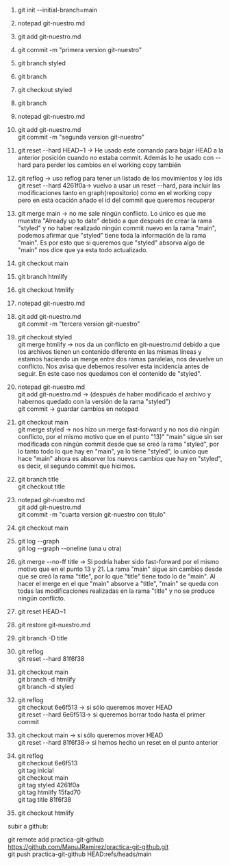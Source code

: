 1)  git init --initial-branch=main <br />

2)  notepad git-nuestro.md <br />

3)  git add git-nuestro.md <br />

4)  git commit -m "primera version git-nuestro"<br />

5)  git branch styled<br />

6)  git branch<br />

7)  git checkout styled<br />

8)  git branch<br />

9)  notepad git-nuestro.md<br />

10) git add git-nuestro.md<br />
    git commit -m "segunda version git-nuestro"<br />

11) git reset --hard HEAD~1 -> He usado este comando para bajar HEAD a la anterior posición cuando no estaba
commit. Además lo he usado con --hard para perder los cambios en el working copy también

12) git reflog -> uso reflog para tener un listado de los movimientos y los ids <br />
    git reset --hard 4261f0a-> vuelvo a usar un reset --hard, para incluir las modificaciones tanto en graph(repositorio)
como en el working copy pero en esta ocación añado el id del commit que queremos recuperar<br />

13) git merge main -> no me sale ningún conflicto. Lo único es que me muestra "Already up to date" debido a que
después de crear la rama "styled" y no haber realizado ningún commit nuevo en la rama "main", podemos afirmar que "styled" 
tiene toda la información de la rama "main". Es por esto que si queremos que "styled" absorva algo de "main" nos dice que 
ya esta todo actualizado.<br />

14) git checkout main<br />

15) git branch htmlify<br />

16) git checkout htmlify<br />

17) notepad git-nuestro.md<br />

18) git add git-nuestro.md<br />
    git commit -m "tercera version git-nuestro"<br />

19) git checkout styled<br />
    git merge htmlify -> nos da un conflicto en git-nuestro.md debido a que los archivos tienen un contenido 
diferente en las mismas líneas y estamos haciendo un merge entre dos ramas paralelas, nos devuelve un conflicto. 
Nos avisa que debemos resolver esta incidencia antes de seguir. En este caso nos quedamos con el contenido de "styled".<br />

20) notepad git-nuestro.md<br />
    git add git-nuestro.md -> (después de haber modificado el archivo y habernos quedado con la versión de la rama
"styled")<br />
    git commit -> guardar cambios en notepad<br />

21) git checkout main<br />
    git merge styled -> nos hizo un merge fast-forward y no nos dió ningún conflicto, por el mismo motivo que en el punto "13)"
"main" sigue sin ser modificada con ningún commit desde que se creó la rama "styled", por lo tanto todo lo que hay en  "main", ya lo tiene
"styled", lo unico que hace "main" ahora es absorver los nuevos cambios que hay en "styled", es decir, el segundo commit que
hicimos.<br />

22) git branch title<br />
    git checkout title<br />

23) notepad git-nuestro.md<br />
    git add git-nuestro.md<br />
    git commit -m "cuarta version git-nuestro con titulo"<br />

24) git checkout main<br />

25) git log --graph<br />
    git log --graph --oneline (una u otra)<br />

26) git merge --no-ff title -> Si podría haber sido fast-forward por el mismo motivo que en el punto 13 y 21. La rama "main"
sigue sin cambios desde que se creó la rama "title", por lo que "title" tiene todo lo de "main". Al hacer el merge en el que "main"
absorve a "title", "main" se queda con todas las modificaciones realizadas en la rama "title" y no se produce ningún conflicto.<br />

27) git reset HEAD~1<br />

28) git restore git-nuestro.md<br />

29) git branch -D title<br />

30) git reflog <br />
    git reset --hard 81f6f38<br />

31) git checkout main  <br />
    git branch -d htmlify<br />
    git branch -d styled<br />

32) git reflog<br />
    git checkout 6e6f513 -> si sólo queremos mover HEAD<br />
    git reset --hard 6e6f513-> si queremos borrar todo hasta el primer commit<br />

33) git checkout main -> si sólo queremos mover HEAD<br />
    git reset --hard 81f6f38-> si hemos hecho un reset en el punto anterior<br />

34) git reflog<br />
    git checkout 6e6f513<br />
    git tag inicial<br />
    git checkout main<br />
    git tag styled 4261f0a<br />
    git tag htmlify 15fad70<br />
    git tag title 81f6f38<br />
    
35) git checkout htmlify<br />


subir a github:<br />

git remote add practica-git-github https://github.com/ManuJRamirez/practica-git-github.git<br />
git push practica-git-github HEAD:refs/heads/main<br />
